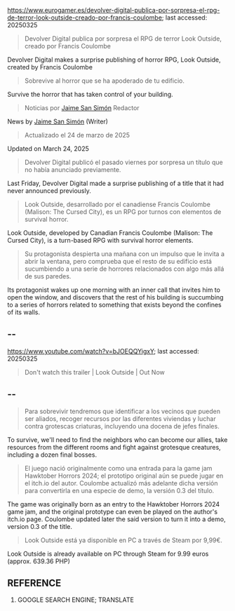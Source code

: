 https://www.eurogamer.es/devolver-digital-publica-por-sorpresa-el-rpg-de-terror-look-outside-creado-por-francis-coulombe; last accessed: 20250325

> Devolver Digital publica por sorpresa el RPG de terror Look Outside, creado por Francis Coulombe

Devolver Digital makes a surprise publishing of horror RPG, Look Outside, created by Francis Coulombe

> Sobrevive al horror que se ha apoderado de tu edificio.

Survive the horror that has taken control of your building.

> Noticias por [Jaime San Simón](https://www.eurogamer.es/authors/jaime-san-simon) Redactor

News by [Jaime San Simón](https://www.eurogamer.es/authors/jaime-san-simon) (Writer)

> Actualizado el 24 de marzo de 2025

Updated on March 24, 2025

> Devolver Digital publicó el pasado viernes por sorpresa un título que no había anunciado previamente.

Last Friday, Devolver Digital made a surprise publishing of a title that it had never announced previously.

> Look Outside, desarrollado por el canadiense Francis Coulombe (Malison: The Cursed City), es un RPG por turnos con elementos de survival horror.

Look Outside, developed by Canadian Francis Coulombe (Malison: The Cursed City), is a turn-based RPG with survival horror elements.

> Su protagonista despierta una mañana con un impulso que le invita a abrir la ventana, pero comprueba que el resto de su edificio está sucumbiendo a una serie de horrores relacionados con algo más allá de sus paredes. 

Its protagonist wakes up one morning with an inner call that invites him to open the window, and discovers that the rest of his building is succumbing to a series of horrors related to something that exists beyond the confines of its walls.

## --

https://www.youtube.com/watch?v=bJOEQQYigxY; last accessed: 20250325

> Don't watch this trailer | Look Outside | Out Now 
 
## --

> Para sobrevivir tendremos que identificar a los vecinos que pueden ser aliados, recoger recursos por las diferentes viviendas y luchar contra grotescas criaturas, incluyendo una docena de jefes finales.

To survive, we'll need to find the neighbors who can become our allies, take resources from the different rooms and fight against grotesque creatures, including a dozen final bosses.

> El juego nació originalmente como una entrada para la game jam Hawktober Horrors 2024; el prototipo original aún se puede jugar en el itch.io del autor. Coulombe actualizó más adelante dicha versión para convertirla en una especie de demo, la versión 0.3 del título.

The game was originally born as an entry to the Hawktober Horrors 2024 game jam, and the original prototype can even be played on the author's itch.io page. Coulombe updated later the said version to turn it into a demo, version 0.3 of the title.

> Look Outside está ya disponible en PC a través de Steam por 9,99€. 

Look Outside is already available on PC through Steam for 9.99 euros (approx. 639.36 PHP)

## REFERENCE

1) GOOGLE SEARCH ENGINE; TRANSLATE
